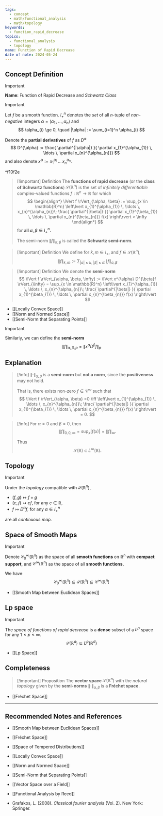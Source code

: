 ```yaml
---
tags:
  - concept
  - math/functional_analysis
  - math/topology
keywords:
  - function_rapid_decrease
topics:
  - functional_analysis
  - topology
name: Function of Rapid Decrease
date of note: 2024-05-24
---
```


## Concept Definition

>[!important]
>**Name**: Function of Rapid Decrease and *Schwartz Class*

>[!important] 
>Let $f$ be a smooth function. $I_{+}^n$ denotes the *set* of all $n$-tuple of *non-negative* integers $\alpha = (\alpha_{1} \,{,}\ldots{,}\, \alpha_{n} )$ and 
>$$
>\alpha_{i} \ge 0, \quad |\alpha| := \sum_{i=1}^n \alpha_{i}
>$$ 
>
>Denote the **partial derivatives** of $f$ as $D^{\alpha}$
>$$
>D^{\alpha} := \frac{ \partial^{|\alpha|} }{ \partial x_{1}^{\alpha_{1}} \, \ldots \, \partial x_{n}^{\alpha_{n}}} 
>$$
>and also denote $x^{\alpha} := x_{1}^{\alpha_{1}} \, \ldots \, x_{n}^{\alpha_{n}}.$

^f10f2e

>[!important] Definition
>The **functions of rapid decrease** (or the **class of Schwartz functions**) $\mathscr{S}(\mathbb{R}^n)$ is the set of *infinitely differentiable* complex-valued functions $f: \mathbb{R}^n \to \mathbb{R}$ for which 
>$$
>\begin{align*}
>\lVert f \rVert_{\alpha, \beta} := \sup_{x \in \mathbb{R}^n} \left\lvert  x_{1}^{\alpha_{1}} \, \ldots \, x_{n}^{\alpha_{n}}\; \frac{ \partial^{|\beta|} }{ \partial x_{1}^{\beta_{1}} \, \ldots \, \partial x_{n}^{\beta_{n}}} f(x) \right\rvert  < \infty
\end{align*}
>$$
>for **all $\alpha, \beta \in I_{+}^n.$**
>
>The semi-norm $\lVert f \rVert_{\alpha, \beta}$  is called the **Schwartz semi-norm**.

>[!important] Definition
>We define for $k, m \in I_{+}$, and $f\in \mathscr{S}(\mathbb{R}^n)$, 
>$$
>\lVert f \rVert_{k, m} := \sum_{|\alpha| \le k,\; |\beta| \le m}  \lVert f \rVert_{\alpha, \beta} 
>$$



>[!important] Definition
>We denote the **semi-norm**
>$$
>\lVert f \rVert_{\alpha, \beta, \infty} := \lVert x^{\alpha} D^{\beta}f \rVert_{\infty} = \sup_{x \in \mathbb{R}^n} \left\lvert  x_{1}^{\alpha_{1}} \, \ldots \, x_{n}^{\alpha_{n}}\; \frac{ \partial^{|\beta|} }{ \partial x_{1}^{\beta_{1}} \, \ldots \, \partial x_{n}^{\beta_{n}}} f(x) \right\rvert   
>$$

- [[Locally Convex Space]]
- [[Norm and Normed Space]]
- [[Semi-Norm that Separating Points]]

>[!important] 
>Similarly, we can define the **semi-norm** 
>$$\lVert f \rVert_{\alpha, \beta, p} = \lVert x^\alpha D^{\beta} f \rVert_{p}$$


## Explanation


>[!info]
>$\lVert \cdot \rVert_{\alpha, \beta}$ is a **semi-norm** but **not a norm**, since the **positiveness**  may not hold. 
>
>That is,  there exists non-zero $f \in \mathcal{C}^{\infty}$ such that 
>$$
>\lVert f \rVert_{\alpha, \beta} =0 \iff \left\lvert  x_{1}^{\alpha_{1}} \, \ldots \, x_{n}^{\alpha_{n}}\; \frac{ \partial^{|\beta|} }{ \partial x_{1}^{\beta_{1}} \, \ldots \, \partial x_{n}^{\beta_{n}}} f(x) \right\rvert = 0.
>$$  
>

>[!info]
>For $\alpha = 0$ and $\beta = 0$, then $$\lVert f \rVert_{0,0, \infty} = \sup_{x} |f(x)| = \lVert f \rVert_{\infty}.$$
>
>Thus $$\mathscr{S}(\mathbb{R}) \subset L^{\infty}(\mathbb{R}).$$
>

## Topology

>[!important]
>Under the *topology* compatible with $\mathscr{S}(\mathbb{R}^n)$,
>- $(f, g) \mapsto f + g$
>- $(c, f) \mapsto c f$, for any $c\in \mathbb{R}$,
>- $f \mapsto D^{\alpha}f$, for any $\alpha\in I_{+}^{n}$
>
>are all *continuous map*. 
 



## Space of Smooth Maps

>[!important]
>Denote $\mathcal{C}_{0}^{\infty}(\mathbb{R}^n)$ as the space of all **smooth functions** on $\mathbb{R}^n$ with **compact support**, and $\mathcal{C}^{\infty}(\mathbb{R}^n)$ as the space of all **smooth functions.**
>
>We have
>$$
>\mathcal{C}_{0}^{\infty}(\mathbb{R}^n) \subseteq \mathscr{S}(\mathbb{R}^n) \subseteq \mathcal{C}^{\infty}(\mathbb{R}^n)
>$$

- [[Smooth Map between Euclidean Spaces]]


## Lp space

>[!important]
>The *space of functions of rapid decrease* is a **dense** subset of a $L^p$ space for any $1\le p \le \infty$.
>$$
>\mathscr{S}(\mathbb{R}^d) \subseteq L^{p}(\mathbb{R}^d)
>$$

- [[Lp Space]]


## Completeness

>[!important] Proposition
>The **vector space** $\mathscr{S}(\mathbb{R}^n)$ with the *natural  topology* given by  the **semi-norms** $\lVert \cdot \rVert_{\alpha, \beta}$ is a **Fréchet space**.

- [[Fréchet Space]]






-----------
##  Recommended Notes and References

- [[Smooth Map between Euclidean Spaces]]
- [[Fréchet Space]]

- [[Space of Tempered Distributions]]

- [[Locally Convex Space]]
- [[Norm and Normed Space]]
- [[Semi-Norm that Separating Points]]
- [[Vector Space over a Field]]



- [[Functional Analysis by Reed]]
- Grafakos, L. (2008). _Classical fourier analysis_ (Vol. 2). New York: Springer.